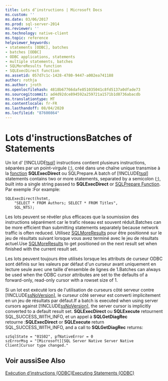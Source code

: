 ```yaml
---
title: Lots d’instructions | Microsoft Docs
ms.custom: ''
ms.date: 03/06/2017
ms.prod: sql-server-2014
ms.reviewer: ''
ms.technology: native-client
ms.topic: reference
helpviewer_keywords:
- statements [ODBC], batches
- batches [ODBC]
- ODBC applications, statements
- multiple statements, batches
- SQLMoreResults function
- SQLExecDirect function
ms.assetid: 057d7c1c-1428-4780-9447-a002ea741188
author: rothja
ms.author: jroth
ms.openlocfilehash: 4818b67766dafe851035041c8fd5137a0dfade73
ms.sourcegitcommit: ad4d92dce894592a259721a1571b1d8736abacdb
ms.translationtype: MT
ms.contentlocale: fr-FR
ms.lasthandoff: 08/04/2020
ms.locfileid: "87600864"
---
```

# <a name="batches-of-statements"></a><span data-ttu-id="24f2b-102">Lots d'instructions</span><span class="sxs-lookup"><span data-stu-id="24f2b-102">Batches of Statements</span></span>
  <span data-ttu-id="24f2b-103">Un lot d' [!INCLUDE[tsql](../../../includes/tsql-md.md)] instructions contient plusieurs instructions, séparées par un point-virgule (;), créé dans une chaîne unique transmise à la [fonction](https://go.microsoft.com/fwlink/?LinkId=59360) **SQLExecDirect** ou SQLPrepare.</span><span class="sxs-lookup"><span data-stu-id="24f2b-103">A batch of [!INCLUDE[tsql](../../../includes/tsql-md.md)] statements contains two or more statements, separated by a semicolon (;), built into a single string passed to **SQLExecDirect** or [SQLPrepare Function](https://go.microsoft.com/fwlink/?LinkId=59360).</span></span> <span data-ttu-id="24f2b-104">Par exemple :</span><span class="sxs-lookup"><span data-stu-id="24f2b-104">For example:</span></span>  
  
```  
SQLExecDirect(hstmt,   
    "SELECT * FROM Authors; SELECT * FROM Titles",  
    SQL_NTS);  
```  
  
 <span data-ttu-id="24f2b-105">Les lots peuvent se révéler plus efficaces que la soumission des instructions séparément car le trafic réseau est souvent réduit.</span><span class="sxs-lookup"><span data-stu-id="24f2b-105">Batches can be more efficient than submitting statements separately because network traffic is often reduced.</span></span> <span data-ttu-id="24f2b-106">Utilisez [SQLMoreResults](../../native-client-odbc-api/sqlmoreresults.md) pour être positionné sur le jeu de résultats suivant lorsque vous avez terminé avec le jeu de résultats actuel.</span><span class="sxs-lookup"><span data-stu-id="24f2b-106">Use [SQLMoreResults](../../native-client-odbc-api/sqlmoreresults.md) to get positioned on the next result set when finished with the current result set.</span></span>  
  
 <span data-ttu-id="24f2b-107">Les lots peuvent toujours être utilisés lorsque les attributs de curseur ODBC sont définis sur les valeurs par défaut d'un curseur avant uniquement en lecture seule avec une taille d'ensemble de lignes de 1.</span><span class="sxs-lookup"><span data-stu-id="24f2b-107">Batches can always be used when the ODBC cursor attributes are set to the defaults of a forward-only, read-only cursor with a rowset size of 1.</span></span>  
  
 <span data-ttu-id="24f2b-108">Si un lot est exécuté lors de l'utilisation de curseurs côté serveur contre [!INCLUDE[ssNoVersion](../../../includes/ssnoversion-md.md)], le curseur côté serveur est converti implicitement en un jeu de résultats par défaut.</span><span class="sxs-lookup"><span data-stu-id="24f2b-108">If a batch is executed when using server cursors against [!INCLUDE[ssNoVersion](../../../includes/ssnoversion-md.md)], the server cursor is implicitly converted to a default result set.</span></span> <span data-ttu-id="24f2b-109">**SQLExecDirect** ou **SQLExecute** retournent SQL_SUCCESS_WITH_INFO, et un appel à **SQLGetDiagRec** retourne :</span><span class="sxs-lookup"><span data-stu-id="24f2b-109">**SQLExecDirect** or **SQLExecute** return SQL_SUCCESS_WITH_INFO, and a call to **SQLGetDiagRec** returns:</span></span>  
  
```  
szSqlState = "01S02", pfNativeError = 0  
szErrorMsg = "[Microsoft][SQL Server Native Server Native Client]Cursor type changed."  
```  
  
## <a name="see-also"></a><span data-ttu-id="24f2b-110">Voir aussi</span><span class="sxs-lookup"><span data-stu-id="24f2b-110">See Also</span></span>  
 [<span data-ttu-id="24f2b-111">Exécution d’instructions &#40;ODBC&#41;</span><span class="sxs-lookup"><span data-stu-id="24f2b-111">Executing Statements &#40;ODBC&#41;</span></span>](executing-statements-odbc.md)  
  
  
